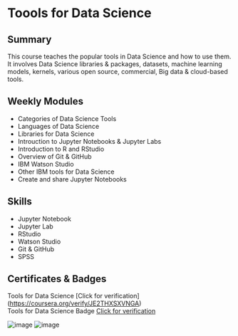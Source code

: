 # Toools for Data Science

## Summary

This course teaches the popular tools in Data Science and how to use them. It involves Data Science libraries & packages, datasets, machine learning models, kernels, various open source, commercial, Big data & cloud-based tools.  

## Weekly Modules

* Categories of Data Science Tools
* Languages of Data Science
* Libraries for Data Science
* Introuction to Jupyter Notebooks & Jupyter Labs
* Introduction to R and RStudio
* Overview of Git & GitHub
* IBM Watson Studio
* Other IBM tools for Data Science 
* Create and share Jupyter Notebooks

## Skills

* Jupyter Notebook
* Jupyter Lab
* RStudio
* Watson Studio
* Git & GitHub
* SPSS

## Certificates & Badges

Tools for Data Science [Click for verification] (https://coursera.org/verify/JE2THXSXVNGA)<br>
Tools for Data Science Badge [Click for verification](https://www.credly.com/badges/0d4c4c11-47ae-46b7-8fe4-40d1b22f90f5/public_url)<br>

![image](https://github.com/user-attachments/assets/a262735b-52f8-4c97-bdc1-da94d1b661da)
![image](https://github.com/user-attachments/assets/23fc8ab1-8140-4015-ba42-18f4292b9aaa)

